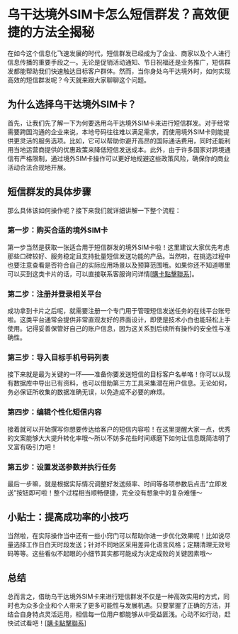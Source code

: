 # 乌干达境外SIM卡怎么短信群发？高效便捷的方法全揭秘

在如今这个信息化飞速发展的时代，短信群发已经成为了企业、商家以及个人进行信息传播的重要手段之一。无论是促销活动通知、节日祝福还是业务推广，短信群发都能帮助我们快速触达目标客户群体。然而，当你身处乌干达境外时，如何实现高效的短信群发呢？今天就来跟大家聊聊这个问题。

## 为什么选择乌干达境外SIM卡？

首先，让我们先了解一下为何要选用乌干达境外SIM卡来进行短信群发。对于经常需要跨国沟通的企业来说，本地号码往往难以满足需求，而使用境外SIM卡则能提供更灵活的服务选项。比如，它可以帮助你避开高昂的国际通话费用，同时还能利用当地运营商提供的优惠政策来降低短信发送成本。此外，由于许多国家对跨境通信有严格限制，通过境外SIM卡操作可以更好地规避这些政策风险，确保你的商业活动合法合规地开展。

## 短信群发的具体步骤

那么具体该如何操作呢？接下来我们就详细讲解一下整个流程：

### 第一步：购买合适的境外SIM卡

第一步当然是获取一张适合用于短信群发的境外SIM卡啦！这里建议大家优先考虑那些口碑较好、服务稳定且支持批量短信发送功能的产品。当然啦，在挑选过程中也要注意查看是否符合自己的实际应用场景以及预算范围哦。如果你还不知道哪里可以买到这类卡片的话，可以直接联系客服询问详情[[購卡點擊聯系](https://t.me/s/esim1088)]。

### 第二步：注册并登录相关平台

成功拿到卡片之后呢，就需要注册一个专门用于管理短信发送任务的在线平台账号啦。这类平台通常会提供非常直观友好的界面设计，即使是技术小白也能轻松上手使用。记得妥善保管好自己的账户信息，因为这关系到后续所有操作的安全性与准确性。

### 第三步：导入目标手机号码列表

接下来就是最为关键的一环——准备你要发送短信的目标客户名单咯！你可以从现有数据库中导出已有资料，也可以借助第三方工具采集潜在用户信息。无论如何，务必保证所收集的数据准确无误，以免造成不必要的麻烦。

### 第四步：编辑个性化短信内容

接着就可以开始撰写你想要传达给客户的短信内容啦！在这里提醒大家一点，优秀的文案能够大大提升转化率哦～所以不妨多花些时间琢磨下如何让信息既简洁明了又富有吸引力吧！

### 第五步：设置发送参数并执行任务

最后一步嘛，就是根据实际情况调整好发送频率、时间等各项参数后点击“立即发送”按钮即可啦！整个过程相当顺畅便捷，完全没有想象中的复杂难懂～

## 小贴士：提高成功率的小技巧

当然啦，在实际操作当中还有一些小窍门可以帮助你进一步优化效果呢！比如说尽量选择工作日白天时段发送；针对不同地区采用差异化语言风格；定期清理无效号码等等。这些看似不起眼的小细节其实都可能成为决定成败的关键因素哦～

## 总结

总而言之，借助乌干达境外SIM卡来进行短信群发不仅是一种高效实用的方式，同时也为众多企业和个人带来了更多可能性与发展机遇。只要掌握了正确的方法，并结合自身特点灵活运用，相信每一位用户都能够从中受益匪浅。心动不如行动，赶快试试看吧！[[購卡點擊聯系](https://t.me/s/esim1088)]